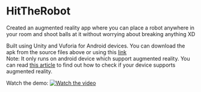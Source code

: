 # HitTheRobot
Created an augmented reality app where you can place a robot anywhere in your room and shoot balls at it without worrying about breaking anything XD 

Built using Unity and Vuforia for Android devices. You can download the apk from the source files above or using this [link](https://drive.google.com/drive/folders/1Cy7CGa-45IZNT1QNXNmLcjQuwi0-et2M?usp=sharing)  
Note: It only runs on android device which support augmented reality. You can read [this article](https://www.dignited.com/60048/how-to-know-if-your-smartphone-supports-augmented-reality-ar/#:~:text=Go%20to%20the%20Play%20store,the%20list%20of%20supported%20devices.) to find out how to check if your device supports augmented reality.

Watch the demo:
[![Watch the video](https://user-images.githubusercontent.com/55681233/118394693-d49cde80-b663-11eb-987f-41f6d85e48a4.png)](https://www.youtube.com/watch?v=xnjLLZsCa2k)
